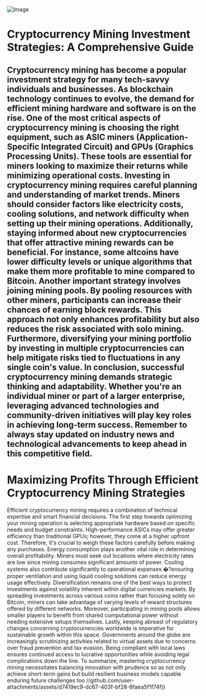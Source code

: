 
![Image](https://github.com/user-attachments/assets/4a25d116-2220-4385-b08e-f287af8fcbc4)
# Cryptocurrency Mining Investment Strategies: A Comprehensive Guide
Cryptocurrency mining has become a popular investment strategy for many tech-savvy individuals and businesses. As blockchain technology continues to evolve, the demand for efficient mining hardware and software is on the rise. One of the most critical aspects of cryptocurrency mining is choosing the right equipment, such as ASIC miners (Application-Specific Integrated Circuit) and GPUs (Graphics Processing Units). These tools are essential for miners looking to maximize their returns while minimizing operational costs.
Investing in cryptocurrency mining requires careful planning and understanding of market trends. Miners should consider factors like electricity costs, cooling solutions, and network difficulty when setting up their mining operations. Additionally, staying informed about new cryptocurrencies that offer attractive mining rewards can be beneficial. For instance, some altcoins have lower difficulty levels or unique algorithms that make them more profitable to mine compared to Bitcoin.
Another important strategy involves joining mining pools. By pooling resources with other miners, participants can increase their chances of earning block rewards. This approach not only enhances profitability but also reduces the risk associated with solo mining. Furthermore, diversifying your mining portfolio by investing in multiple cryptocurrencies can help mitigate risks tied to fluctuations in any single coin's value.
In conclusion, successful cryptocurrency mining demands strategic thinking and adaptability. Whether you're an individual miner or part of a larger enterprise, leveraging advanced technologies and community-driven initiatives will play key roles in achieving long-term success. Remember to always stay updated on industry news and technological advancements to keep ahead in this competitive field.
---
# Maximizing Profits Through Efficient Cryptocurrency Mining Strategies
Efficient cryptocurrency mining requires a combination of technical expertise and smart financial decisions. The first step towards optimizing your mining operation is selecting appropriate hardware based on specific needs and budget constraints. High-performance ASICs may offer greater efficiency than traditional GPUs; however, they come at a higher upfront cost. Therefore, it's crucial to weigh these factors carefully before making any purchases.
Energy consumption plays another vital role in determining overall profitability. Miners must seek out locations where electricity rates are low since mining consumes significant amounts of power. Cooling systems also contribute significantly to operational expenses �?ensuring proper ventilation and using liquid cooling solutions can reduce energy usage effectively.
Diversification remains one of the best ways to protect investments against volatility inherent within digital currencies markets. By spreading investments across various coins rather than focusing solely on Bitcoin, miners can take advantage of varying levels of reward structures offered by different networks. Moreover, participating in mining pools allows smaller players to benefit from shared computational power without needing extensive setups themselves.
Lastly, keeping abreast of regulatory changes concerning cryptocurrencies worldwide is imperative for sustainable growth within this space. Governments around the globe are increasingly scrutinizing activities related to virtual assets due to concerns over fraud prevention and tax evasion. Being compliant with local laws ensures continued access to lucrative opportunities while avoiding legal complications down the line.
To summarize, mastering cryptocurrency mining necessitates balancing innovation with prudence so as not only achieve short-term gains but build resilient business models capable enduring future challenges too //github.com/user-attachments/assets/d7419ec9-dc67-403f-bf28-8faea5f1f74f))
